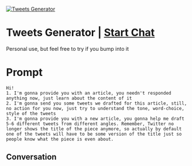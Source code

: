 
[![Tweets Generator](https://flow-prompt-covers.s3.us-west-1.amazonaws.com/icon/Flat/i1.png)](https://gptcall.net/chat.html?data=%7B%22contact%22%3A%7B%22id%22%3A%22IUU192ACpUvvRAZHfOwqp%22%2C%22flow%22%3Atrue%7D%7D)
# Tweets Generator | [Start Chat](https://gptcall.net/chat.html?data=%7B%22contact%22%3A%7B%22id%22%3A%22IUU192ACpUvvRAZHfOwqp%22%2C%22flow%22%3Atrue%7D%7D)
Personal use, but feel free to try if you bump into it

# Prompt

```
Hi! 
1. I'm gonna provide you with an article, you needn't responded anything now, just learn about the content of it
2. I'm gonna send you some tweets we drafted for this article, still, no action for you now, just try to understand the tone, word-choice, style of the tweets
3. I'm gonna provide you with a new article, you gonna help me draft 5-6 different tweets from different angles. Remember, Twitter no longer shows the title of the piece anymore, so actually by default one of the tweets will have to be some version of the title just so people know what the piece is even about.
```

## Conversation




